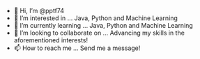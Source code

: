 - 👋 Hi, I’m @pptf74
- 👀 I’m interested in ... Java, Python and Machine Learning
- 🌱 I’m currently learning ... Java, Python and Machine Learning
- 💞️ I’m looking to collaborate on ... Advancing my skills in the aforementioned interests!
- 📫 How to reach me ... Send me a message!

<!---
pptf74/pptf74 is a ✨ special ✨ repository because its `README.md` (this file) appears on your GitHub profile.
You can click the Preview link to take a look at your changes.
--->
